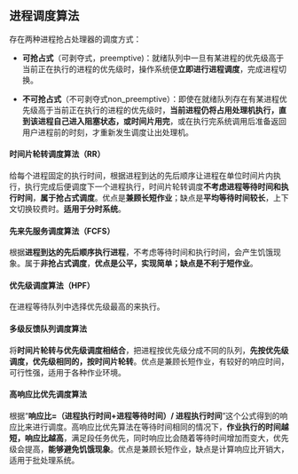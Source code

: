 ## 进程调度算法
存在两种进程抢占处理器的调度方式：

 - **可抢占式**（可剥夺式，preemptive)：就绪队列中一旦有某进程的优先级高于当前正在执行的进程的优先级时，操作系统便**立即进行进程调度**，完成进程切换。

 - **不可抢占式**（不可剥夺式non_preemptive）：即使在就绪队列存在有某进程优先级高于当前正在执行的进程的优先级时，**当前进程仍将占用处理机执行，直到该进程自己进入阻塞状态，或时间片用完**，或在执行完系统调用后准备返回用户进程前的时刻，才重新发生调度让出处理机。

#### 时间片轮转调度算法（RR）
给每个进程固定的执行时间，根据进程到达的先后顺序让进程在单位时间片内执行，执行完成后便调度下一个进程执行，时间片轮转调度**不考虑进程等待时间和执行时间**，**属于抢占式调度**。优点是**兼顾长短作业**；缺点是**平均等待时间较长**，上下文切换较费时。**适用于分时系统**。

#### 先来先服务调度算法（FCFS）
根据**进程到达的先后顺序执行进程**，不考虑等待时间和执行时间，会产生饥饿现象。属于**非抢占式调度**，**优点是公平，实现简单；缺点是不利于短作业**。

#### 优先级调度算法（HPF）
在进程等待队列中选择优先级最高的来执行。

#### 多级反馈队列调度算法
将**时间片轮转与优先级调度相结合**，把进程按优先级分成不同的队列，**先按优先级调度，优先级相同的，按时间片轮转**。优点是兼顾长短作业，有较好的响应时间，可行性强，适用于各种作业环境。

#### 高响应比优先调度算法
根据“**响应比=（进程执行时间+进程等待时间）/ 进程执行时间**”这个公式得到的响应比来进行调度。高响应比优先算法在等待时间相同的情况下，**作业执行的时间越短，响应比越高**，满足段任务优先，同时响应比会随着等待时间增加而变大，优先级会提高，**能够避免饥饿现象**。优点是兼顾长短作业，缺点是计算响应比开销大，适用于批处理系统。

